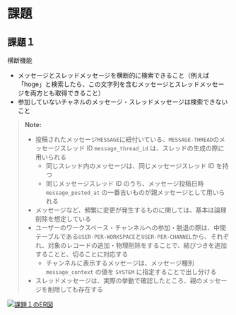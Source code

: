 # 課題

## 課題１

横断機能

- メッセージとスレッドメッセージを横断的に検索できること（例えば「hoge」と検索したら、この文字列を含むメッセージとスレッドメッセージを両方とも取得できること）
- 参加していないチャネルのメッセージ・スレッドメッセージは検索できないこと

> **Note:**
>
> - 投稿されたメッセージ`MESSAGE`に紐付いている、`MESSAGE-THREAD`のメッセージスレッド ID `message_thread_id` は、スレッドの生成の際に用いられる
>   - 同じスレッド内のメッセージは、同じメッセージスレッド ID を持つ
>   - 同じメッセージスレッド ID のうち、メッセージ投稿日時 `message_posted_at` の一番古いものが親メッセージとして用いられる
> - メッセージなど、頻繁に変更が発生するものに関しては、基本は論理削除を想定している
> - ユーザーのワークスペース・チャンネルへの参加・脱退の際は、中間テーブルである`USER-PER-WORKSPACE`と`USER-PER-CHANNEL`から、それぞれ、対象のレコードの追加・物理削除をすることで、結びつきを追加することと、切ることに対応する
>   - チャンネルに表示するメッセージは、メッセージ種別 `message_context` の値を `SYSTEM` に指定することで出し分ける
> - スレッドメッセージは、実際の挙動で確認したところ、親のメッセージを削除しても存在する

[![課題１のER図](https://mermaid.ink/img/pako:eNq1Vd1q1EAYfZVhrndfIHdLN7VSW8OmIkJgmSZfd4PJzJJMUNnthRkUWyh4U0q9E61UlFYQxEXBhxl2i29h_pMmG1oKXiQM853znTNnMpMpNpkFWMHg9W0y8ohrUIM-fjjY1LXemopms26XTdHaRm97W32AFGQyyolNfYM-0tVBXo_HXS16SqaCdsFhdOQPOWsBl12r0Ib4jc3zPrfrX0Nvqbreu6e2Lq2sT5jPo2I-Eddns7ze3dkYqL1-BBsTP84w6TE1KELmmHjE5OChwAdvaFtI20QGluKTFL9l-CN63-8bOIZyeM5TFCUu1ECLt0cxaj_tXUukRWm9TamEPmPeU39CTKjgLxP8pQznUrxLxvOUWBXPg7y7dDSiFJwK-qUUH6T4LsWRFF8KydZlXvOu3eA9i7fkFBmvoJRhtyyz4l1r9X7nnDOvuUjh9JpG6TH_JmseXfB9MqqG814KIcNfidTPpsf_sHe189HucP1WDnMCH3tArJjXICVpfo1nxEHeAGjgFtz4oMfpNphX5xeLN2dKcoN0kP5E31G3KruR8Zu8xetXi4t5hrQjGCfupJCL7w2whmSF4PLw-Or8z_LkbHkapvRdxhwgFNn-MOdb4EDUYIXsweHf049SHEvxWYbfssBxB7vgucS2oms9idvAfAwuGFiJhhbskcDhCTiCBhOLcFAtmzMPK3vE8aGDScCZ_oKaxUSKyv4Q2ez-P00VlHs)](https://mermaid.live/edit#pako:eNq1Vd1q1EAYfZVhrndfIHdLN7VSW8OmIkJgmSZfd4PJzJJMUNnthRkUWyh4U0q9E61UlFYQxEXBhxl2i29h_pMmG1oKXiQM853znTNnMpMpNpkFWMHg9W0y8ohrUIM-fjjY1LXemopms26XTdHaRm97W32AFGQyyolNfYM-0tVBXo_HXS16SqaCdsFhdOQPOWsBl12r0Ib4jc3zPrfrX0Nvqbreu6e2Lq2sT5jPo2I-Eddns7ze3dkYqL1-BBsTP84w6TE1KELmmHjE5OChwAdvaFtI20QGluKTFL9l-CN63-8bOIZyeM5TFCUu1ECLt0cxaj_tXUukRWm9TamEPmPeU39CTKjgLxP8pQznUrxLxvOUWBXPg7y7dDSiFJwK-qUUH6T4LsWRFF8KydZlXvOu3eA9i7fkFBmvoJRhtyyz4l1r9X7nnDOvuUjh9JpG6TH_JmseXfB9MqqG814KIcNfidTPpsf_sHe189HucP1WDnMCH3tArJjXICVpfo1nxEHeAGjgFtz4oMfpNphX5xeLN2dKcoN0kP5E31G3KruR8Zu8xetXi4t5hrQjGCfupJCL7w2whmSF4PLw-Or8z_LkbHkapvRdxhwgFNn-MOdb4EDUYIXsweHf049SHEvxWYbfssBxB7vgucS2oms9idvAfAwuGFiJhhbskcDhCTiCBhOLcFAtmzMPK3vE8aGDScCZ_oKaxUSKyv4Q2ez-P00VlHs)
